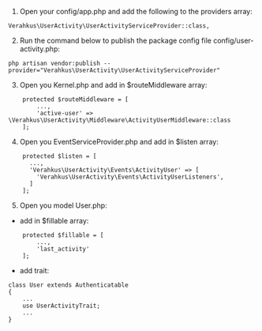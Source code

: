 1. Open your config/app.php and add the following to the providers array:
```
Verahkus\UserActivity\UserActivityServiceProvider::class,
```

2. Run the command below to publish the package config file config/user-activity.php:
```
php artisan vendor:publish --provider="Verahkus\UserActivity\UserActivityServiceProvider"
```
3. Open you Kernel.php and add in $routeMiddleware array:
```
    protected $routeMiddleware = [
        ...,
        'active-user' => \Verahkus\UserActivity\Middleware\ActivityUserMiddleware::class
    ];
```
4. Open you EventServiceProvider.php and add in $listen array:
```
    protected $listen = [
      ...,
      'Verahkus\UserActivity\Events\ActivityUser' => [
        'Verahkus\UserActivity\Events\ActivityUserListeners',
      ]
    ];
```
5. Open you model User.php:
* add in $fillable array:
```
    protected $fillable = [
        ...,
        'last_activity'
    ];
```
* add trait:
```
class User extends Authenticatable
{
    ...
    use UserActivityTrait;
    ...
}
```

   